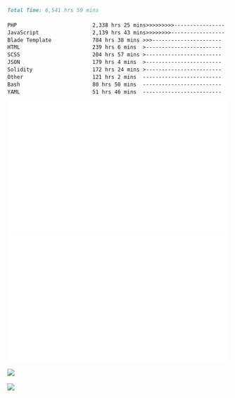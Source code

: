 <!--START_SECTION:waka-->

```markdown
Total Time: 6,541 hrs 59 mins

PHP                        2,338 hrs 25 mins>>>>>>>>>----------------   35.10 %
JavaScript                 2,139 hrs 43 mins>>>>>>>>-----------------   32.11 %
Blade Template             784 hrs 38 mins >>>----------------------   11.78 %
HTML                       239 hrs 6 mins  >------------------------   03.59 %
SCSS                       204 hrs 57 mins >------------------------   03.08 %
JSON                       179 hrs 4 mins  >------------------------   02.69 %
Solidity                   172 hrs 24 mins >------------------------   02.59 %
Other                      121 hrs 2 mins  -------------------------   01.82 %
Bash                       80 hrs 50 mins  -------------------------   01.21 %
YAML                       51 hrs 46 mins  -------------------------   00.78 %
```

<!--END_SECTION:waka-->

![](https://raw.githubusercontent.com/DrMaxis/github-stats-transparent/output/generated/overview.svg)
![](https://raw.githubusercontent.com/DrMaxis/github-stats-transparent/output/generated/languages.svg)

![](https://git-readme-stats-drmaxis-projects.vercel.app/api?username=drmaxis&show_icons=true&theme=outrun&count_private=true&show=reviews,discussions_started,discussions_answered,prs_merged,prs_merged_percentage&custom_title=2024%20Github%20Rank)
 
<a href="https://count.getloli.com/"><img src="https://count.getloli.com/get/@:maxis-the-alchemist?theme=rule34"></a>
<!-- https://count.getloli.com/get/@alchemist?theme=rule34 -->
<br>
